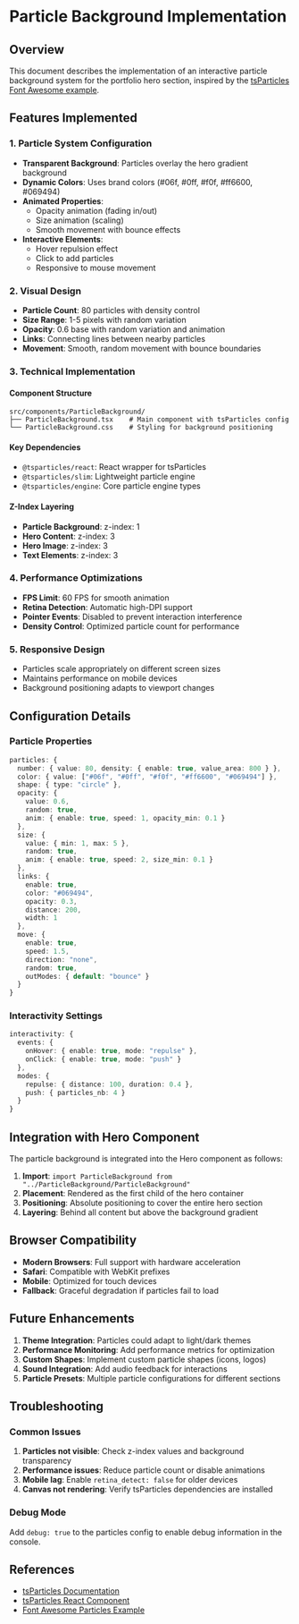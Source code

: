 # Particle Background Implementation

## Overview

This document describes the implementation of an interactive particle background system for the portfolio hero section, inspired by the [tsParticles Font Awesome example](https://particles.js.org/samples/#fontawesome).

## Features Implemented

### 1. Particle System Configuration

- **Transparent Background**: Particles overlay the hero gradient background
- **Dynamic Colors**: Uses brand colors (#06f, #0ff, #f0f, #ff6600, #069494)
- **Animated Properties**:
  - Opacity animation (fading in/out)
  - Size animation (scaling)
  - Smooth movement with bounce effects
- **Interactive Elements**:
  - Hover repulsion effect
  - Click to add particles
  - Responsive to mouse movement

### 2. Visual Design

- **Particle Count**: 80 particles with density control
- **Size Range**: 1-5 pixels with random variation
- **Opacity**: 0.6 base with random variation and animation
- **Links**: Connecting lines between nearby particles
- **Movement**: Smooth, random movement with bounce boundaries

### 3. Technical Implementation

#### Component Structure

```
src/components/ParticleBackground/
├── ParticleBackground.tsx    # Main component with tsParticles config
└── ParticleBackground.css    # Styling for background positioning
```

#### Key Dependencies

- `@tsparticles/react`: React wrapper for tsParticles
- `@tsparticles/slim`: Lightweight particle engine
- `@tsparticles/engine`: Core particle engine types

#### Z-Index Layering

- **Particle Background**: z-index: 1
- **Hero Content**: z-index: 3
- **Hero Image**: z-index: 3
- **Text Elements**: z-index: 3

### 4. Performance Optimizations

- **FPS Limit**: 60 FPS for smooth animation
- **Retina Detection**: Automatic high-DPI support
- **Pointer Events**: Disabled to prevent interaction interference
- **Density Control**: Optimized particle count for performance

### 5. Responsive Design

- Particles scale appropriately on different screen sizes
- Maintains performance on mobile devices
- Background positioning adapts to viewport changes

## Configuration Details

### Particle Properties

```typescript
particles: {
  number: { value: 80, density: { enable: true, value_area: 800 } },
  color: { value: ["#06f", "#0ff", "#f0f", "#ff6600", "#069494"] },
  shape: { type: "circle" },
  opacity: {
    value: 0.6,
    random: true,
    anim: { enable: true, speed: 1, opacity_min: 0.1 }
  },
  size: {
    value: { min: 1, max: 5 },
    random: true,
    anim: { enable: true, speed: 2, size_min: 0.1 }
  },
  links: {
    enable: true,
    color: "#069494",
    opacity: 0.3,
    distance: 200,
    width: 1
  },
  move: {
    enable: true,
    speed: 1.5,
    direction: "none",
    random: true,
    outModes: { default: "bounce" }
  }
}
```

### Interactivity Settings

```typescript
interactivity: {
  events: {
    onHover: { enable: true, mode: "repulse" },
    onClick: { enable: true, mode: "push" }
  },
  modes: {
    repulse: { distance: 100, duration: 0.4 },
    push: { particles_nb: 4 }
  }
}
```

## Integration with Hero Component

The particle background is integrated into the Hero component as follows:

1. **Import**: `import ParticleBackground from "../ParticleBackground/ParticleBackground"`
2. **Placement**: Rendered as the first child of the hero container
3. **Positioning**: Absolute positioning to cover the entire hero section
4. **Layering**: Behind all content but above the background gradient

## Browser Compatibility

- **Modern Browsers**: Full support with hardware acceleration
- **Safari**: Compatible with WebKit prefixes
- **Mobile**: Optimized for touch devices
- **Fallback**: Graceful degradation if particles fail to load

## Future Enhancements

1. **Theme Integration**: Particles could adapt to light/dark themes
2. **Performance Monitoring**: Add performance metrics for optimization
3. **Custom Shapes**: Implement custom particle shapes (icons, logos)
4. **Sound Integration**: Add audio feedback for interactions
5. **Particle Presets**: Multiple particle configurations for different sections

## Troubleshooting

### Common Issues

1. **Particles not visible**: Check z-index values and background transparency
2. **Performance issues**: Reduce particle count or disable animations
3. **Mobile lag**: Enable `retina_detect: false` for older devices
4. **Canvas not rendering**: Verify tsParticles dependencies are installed

### Debug Mode

Add `debug: true` to the particles config to enable debug information in the console.

## References

- [tsParticles Documentation](https://particles.js.org/)
- [tsParticles React Component](https://github.com/tsparticles/react)
- [Font Awesome Particles Example](https://particles.js.org/samples/#fontawesome)
